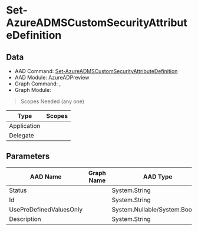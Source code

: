 # Set-AzureADMSCustomSecurityAttributeDefinition

> 

## Data

+ AAD Command: [Set-AzureADMSCustomSecurityAttributeDefinition](https://docs.microsoft.com/en-us/powershell/module/AzureADPreview/Set-AzureADMSCustomSecurityAttributeDefinition)
+ AAD Module: AzureADPreview
+ Graph Command: [](), []()
+ Graph Module: 

> Scopes Needed (any one)

|Type|Scopes|
|---|---|
|Application||
|Delegate||

## Parameters

|AAD Name|Graph Name|AAD Type|Graph Type|Infos|
|---|---|---|---|---|
|Status||System.String|||
|Id||System.String|||
|UsePreDefinedValuesOnly||System.Nullable/System.Boolean|||
|Description||System.String|||

